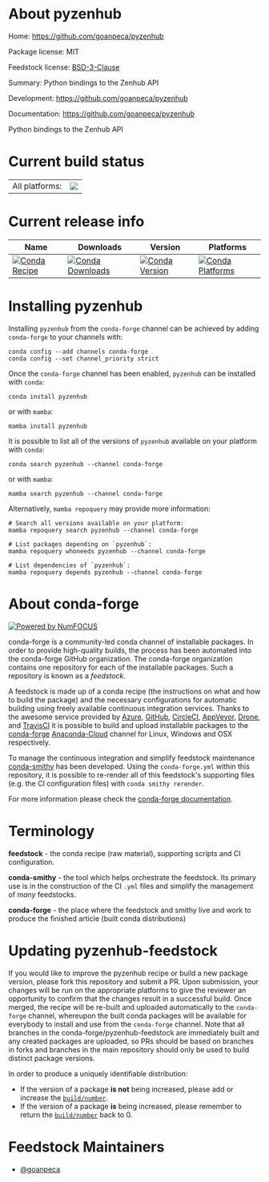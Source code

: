 About pyzenhub
==============

Home: https://github.com/goanpeca/pyzenhub

Package license: MIT

Feedstock license: [BSD-3-Clause](https://github.com/conda-forge/pyzenhub-feedstock/blob/main/LICENSE.txt)

Summary: Python bindings to the Zenhub API

Development: https://github.com/goanpeca/pyzenhub

Documentation: https://github.com/goanpeca/pyzenhub

Python bindings to the Zenhub API


Current build status
====================


<table><tr><td>All platforms:</td>
    <td>
      <a href="https://dev.azure.com/conda-forge/feedstock-builds/_build/latest?definitionId=10098&branchName=main">
        <img src="https://dev.azure.com/conda-forge/feedstock-builds/_apis/build/status/pyzenhub-feedstock?branchName=main">
      </a>
    </td>
  </tr>
</table>

Current release info
====================

| Name | Downloads | Version | Platforms |
| --- | --- | --- | --- |
| [![Conda Recipe](https://img.shields.io/badge/recipe-pyzenhub-green.svg)](https://anaconda.org/conda-forge/pyzenhub) | [![Conda Downloads](https://img.shields.io/conda/dn/conda-forge/pyzenhub.svg)](https://anaconda.org/conda-forge/pyzenhub) | [![Conda Version](https://img.shields.io/conda/vn/conda-forge/pyzenhub.svg)](https://anaconda.org/conda-forge/pyzenhub) | [![Conda Platforms](https://img.shields.io/conda/pn/conda-forge/pyzenhub.svg)](https://anaconda.org/conda-forge/pyzenhub) |

Installing pyzenhub
===================

Installing `pyzenhub` from the `conda-forge` channel can be achieved by adding `conda-forge` to your channels with:

```
conda config --add channels conda-forge
conda config --set channel_priority strict
```

Once the `conda-forge` channel has been enabled, `pyzenhub` can be installed with `conda`:

```
conda install pyzenhub
```

or with `mamba`:

```
mamba install pyzenhub
```

It is possible to list all of the versions of `pyzenhub` available on your platform with `conda`:

```
conda search pyzenhub --channel conda-forge
```

or with `mamba`:

```
mamba search pyzenhub --channel conda-forge
```

Alternatively, `mamba repoquery` may provide more information:

```
# Search all versions available on your platform:
mamba repoquery search pyzenhub --channel conda-forge

# List packages depending on `pyzenhub`:
mamba repoquery whoneeds pyzenhub --channel conda-forge

# List dependencies of `pyzenhub`:
mamba repoquery depends pyzenhub --channel conda-forge
```


About conda-forge
=================

[![Powered by
NumFOCUS](https://img.shields.io/badge/powered%20by-NumFOCUS-orange.svg?style=flat&colorA=E1523D&colorB=007D8A)](https://numfocus.org)

conda-forge is a community-led conda channel of installable packages.
In order to provide high-quality builds, the process has been automated into the
conda-forge GitHub organization. The conda-forge organization contains one repository
for each of the installable packages. Such a repository is known as a *feedstock*.

A feedstock is made up of a conda recipe (the instructions on what and how to build
the package) and the necessary configurations for automatic building using freely
available continuous integration services. Thanks to the awesome service provided by
[Azure](https://azure.microsoft.com/en-us/services/devops/), [GitHub](https://github.com/),
[CircleCI](https://circleci.com/), [AppVeyor](https://www.appveyor.com/),
[Drone](https://cloud.drone.io/welcome), and [TravisCI](https://travis-ci.com/)
it is possible to build and upload installable packages to the
[conda-forge](https://anaconda.org/conda-forge) [Anaconda-Cloud](https://anaconda.org/)
channel for Linux, Windows and OSX respectively.

To manage the continuous integration and simplify feedstock maintenance
[conda-smithy](https://github.com/conda-forge/conda-smithy) has been developed.
Using the ``conda-forge.yml`` within this repository, it is possible to re-render all of
this feedstock's supporting files (e.g. the CI configuration files) with ``conda smithy rerender``.

For more information please check the [conda-forge documentation](https://conda-forge.org/docs/).

Terminology
===========

**feedstock** - the conda recipe (raw material), supporting scripts and CI configuration.

**conda-smithy** - the tool which helps orchestrate the feedstock.
                   Its primary use is in the construction of the CI ``.yml`` files
                   and simplify the management of *many* feedstocks.

**conda-forge** - the place where the feedstock and smithy live and work to
                  produce the finished article (built conda distributions)


Updating pyzenhub-feedstock
===========================

If you would like to improve the pyzenhub recipe or build a new
package version, please fork this repository and submit a PR. Upon submission,
your changes will be run on the appropriate platforms to give the reviewer an
opportunity to confirm that the changes result in a successful build. Once
merged, the recipe will be re-built and uploaded automatically to the
`conda-forge` channel, whereupon the built conda packages will be available for
everybody to install and use from the `conda-forge` channel.
Note that all branches in the conda-forge/pyzenhub-feedstock are
immediately built and any created packages are uploaded, so PRs should be based
on branches in forks and branches in the main repository should only be used to
build distinct package versions.

In order to produce a uniquely identifiable distribution:
 * If the version of a package **is not** being increased, please add or increase
   the [``build/number``](https://docs.conda.io/projects/conda-build/en/latest/resources/define-metadata.html#build-number-and-string).
 * If the version of a package **is** being increased, please remember to return
   the [``build/number``](https://docs.conda.io/projects/conda-build/en/latest/resources/define-metadata.html#build-number-and-string)
   back to 0.

Feedstock Maintainers
=====================

* [@goanpeca](https://github.com/goanpeca/)

